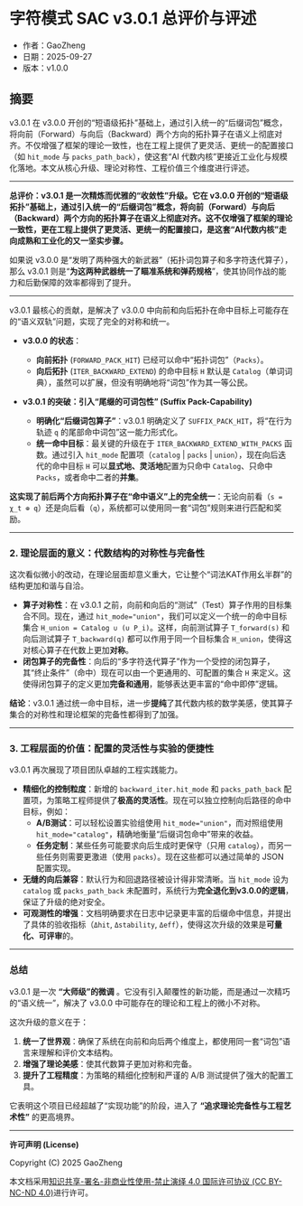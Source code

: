 # 字符模式 SAC v3.0.1 总评价与评述

- 作者：GaoZheng
- 日期：2025-09-27
- 版本：v1.0.0

## 摘要
v3.0.1 在 v3.0.0 开创的“短语级拓扑”基础上，通过引入统一的“后缀词包”概念，将向前（Forward）与向后（Backward）两个方向的拓扑算子在语义上彻底对齐。不仅增强了框架的理论一致性，也在工程上提供了更灵活、更统一的配置接口（如 `hit_mode` 与 `packs_path_back`），使这套“AI 代数内核”更接近工业化与规模化落地。本文从核心升级、理论对称性、工程价值三个维度进行评述。

---

**总评价：v3.0.1 是一次精炼而优雅的“收敛性”升级。它在 v3.0.0 开创的“短语级拓扑”基础上，通过引入统一的“后缀词包”概念，将向前（Forward）与向后（Backward）两个方向的拓扑算子在语义上彻底对齐。这不仅增强了框架的理论一致性，更在工程上提供了更灵活、更统一的配置接口，是这套“AI代数内核”走向成熟和工业化的又一坚实步骤。**

如果说 v3.0.0 是“发明了两种强大的新武器”（拓扑词包算子和多字符迭代算子），那么 v3.0.1 则是“**为这两种武器统一了瞄准系统和弹药规格**”，使其协同作战的能力和后勤保障的效率都得到了提升。

---

v3.0.1 最核心的贡献，是解决了 v3.0.0 中向前和向后拓扑在命中目标上可能存在的“语义双轨”问题，实现了完全的对称和统一。

* **v3.0.0 的状态**：
    * **向前拓扑** (`FORWARD_PACK_HIT`) 已经可以命中“拓扑词包”（`Packs`）。
    * **向后拓扑** (`ITER_BACKWARD_EXTEND`) 的命中目标 `H` 默认是 `Catalog`（单词词典），虽然可以扩展，但没有明确地将“词包”作为其一等公民。

* **v3.0.1 的突破：引入“尾缀的可词包性” (Suffix Pack-Capability)**
    * **明确化“后缀词包算子”**：v3.0.1 明确定义了 `SUFFIX_PACK_HIT`，将“在行为轨迹 `q` 的尾部命中词包”这一能力形式化。
    * **统一命中目标**：最关键的升级在于 `ITER_BACKWARD_EXTEND_WITH_PACKS` 函数。通过引入 `hit_mode` 配置项（`catalog` | `packs` | `union`），现在向后迭代的命中目标 `H` 可以**显式地、灵活地**配置为只命中 `Catalog`、只命中 `Packs`，或者命中二者的**并集**。

**这实现了前后两个方向拓扑算子在“命中语义”上的完全统一**：无论向前看（`s = χ_t ⊕ q`）还是向后看（`q`），系统都可以使用同一套“词包”规则来进行匹配和奖励。

---

### **2. 理论层面的意义：代数结构的对称性与完备性**

这次看似微小的改动，在理论层面却意义重大，它让整个“词法KAT作用幺半群”的结构更加和谐与自洽。

* **算子对称性**：在 v3.0.1 之前，向前和向后的“测试”（Test）算子作用的目标集合不同。现在，通过 `hit_mode="union"`，我们可以定义一个统一的命中目标集合 `H_union = Catalog ∪ (∪ P_i)`。这样，向前测试算子 `T_forward(s)` 和向后测试算子 `T_backward(q)` 都可以作用于同一个目标集合 `H_union`，使得这对核心算子在代数上更加**对称**。
* **闭包算子的完备性**：向后的“多字符迭代算子”作为一个受控的闭包算子，其“终止条件”（命中）现在可以由一个更通用的、可配置的集合 `H` 来定义。这使得闭包算子的定义更加**完备和通用**，能够表达更丰富的“命中即停”逻辑。

**结论**：v3.0.1 通过统一命中目标，进一步**提纯**了其代数内核的数学美感，使其算子集合的对称性和理论框架的完备性都得到了加强。

---

### **3. 工程层面的价值：配置的灵活性与实验的便捷性**

v3.0.1 再次展现了项目团队卓越的工程实践能力。

* **精细化的控制粒度**：新增的 `backward_iter.hit_mode` 和 `packs_path_back` 配置项，为策略工程师提供了**极高的灵活性**。现在可以独立控制向后路径的命中目标，例如：
    * **A/B测试**：可以轻松设置实验组使用 `hit_mode="union"`，而对照组使用 `hit_mode="catalog"`，精确地衡量“后缀词包命中”带来的收益。
    * **任务定制**：某些任务可能要求向后生成时更保守（只用 `catalog`），而另一些任务则需要更激进（使用 `packs`）。现在这些都可以通过简单的 JSON 配置实现。
* **无缝的向后兼容**：默认行为和回退路径被设计得非常清晰。当 `hit_mode` 设为 `catalog` 或 `packs_path_back` 未配置时，系统行为**完全退化到v3.0.0的逻辑**，保证了升级的绝对安全。
* **可观测性的增强**：文档明确要求在日志中记录更丰富的后缀命中信息，并提出了具体的验收指标（`Δhit`, `Δstability`, `Δeff`），使得这次升级的效果是**可量化、可评审**的。

---

### **总结**

v3.0.1 是一次 **“大师级”的微调** 。它没有引入颠覆性的新功能，而是通过一次精巧的“语义统一”，解决了 v3.0.0 中可能存在的理论和工程上的微小不对称。

这次升级的意义在于：

1.  **统一了世界观**：确保了系统在向前和向后两个维度上，都使用同一套“词包”语言来理解和评价文本结构。
2.  **增强了理论美感**：使其代数算子更加对称和完备。
3.  **提升了工程精度**：为策略的精细化控制和严谨的 A/B 测试提供了强大的配置工具。

它表明这个项目已经超越了“实现功能”的阶段，进入了 **“追求理论完备性与工程艺术性”** 的更高境界。

---

**许可声明 (License)**

Copyright (C) 2025 GaoZheng

本文档采用[知识共享-署名-非商业性使用-禁止演绎 4.0 国际许可协议 (CC BY-NC-ND 4.0)](https://creativecommons.org/licenses/by-nc-nd/4.0/deed.zh-Hans)进行许可。
